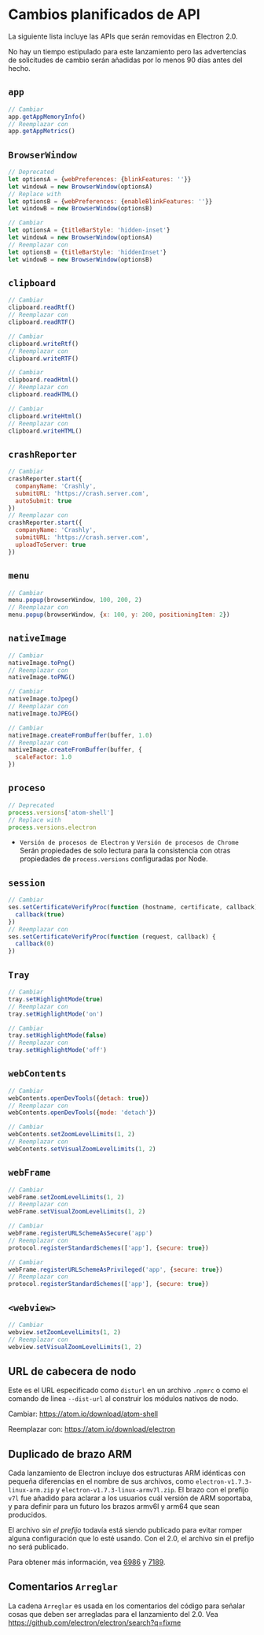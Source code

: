# Cambios planificados de API

La siguiente lista incluye las APIs que serán removidas en Electron 2.0.

No hay un tiempo estipulado para este lanzamiento pero las advertencias de solicitudes de cambio serán añadidas por lo menos 90 días antes del hecho.

## `app`

```js
// Cambiar
app.getAppMemoryInfo()
// Reemplazar con
app.getAppMetrics()
```

## `BrowserWindow`

```js
// Deprecated
let optionsA = {webPreferences: {blinkFeatures: ''}}
let windowA = new BrowserWindow(optionsA)
// Replace with
let optionsB = {webPreferences: {enableBlinkFeatures: ''}}
let windowB = new BrowserWindow(optionsB)
```

```js
// Cambiar
let optionsA = {titleBarStyle: 'hidden-inset'}
let windowA = new BrowserWindow(optionsA)
// Reemplazar con
let optionsB = {titleBarStyle: 'hiddenInset'}
let windowB = new BrowserWindow(optionsB)
```

## `clipboard`

```js
// Cambiar
clipboard.readRtf()
// Reemplazar con
clipboard.readRTF()

// Cambiar
clipboard.writeRtf()
// Reemplazar con
clipboard.writeRTF()

// Cambiar
clipboard.readHtml()
// Reemplazar con
clipboard.readHTML()

// Cambiar
clipboard.writeHtml()
// Reemplazar con
clipboard.writeHTML()
```

## `crashReporter`

```js
// Cambiar
crashReporter.start({
  companyName: 'Crashly',
  submitURL: 'https://crash.server.com',
  autoSubmit: true
})
// Reemplazar con
crashReporter.start({
  companyName: 'Crashly',
  submitURL: 'https://crash.server.com',
  uploadToServer: true
})
```

## `menu`

```js
// Cambiar
menu.popup(browserWindow, 100, 200, 2)
// Reemplazar con
menu.popup(browserWindow, {x: 100, y: 200, positioningItem: 2})
```

## `nativeImage`

```js
// Cambiar
nativeImage.toPng()
// Reemplazar con
nativeImage.toPNG()

// Cambiar
nativeImage.toJpeg()
// Reemplazar con
nativeImage.toJPEG()

// Cambiar
nativeImage.createFromBuffer(buffer, 1.0)
// Reemplazar con
nativeImage.createFromBuffer(buffer, {
  scaleFactor: 1.0
})
```

## `proceso`

```js
// Deprecated
process.versions['atom-shell']
// Replace with
process.versions.electron
```

* `Versión de procesos de Electron` y `Versión de procesos de Chrome` Serán propiedades de solo lectura para la consistencia con otras propiedades de `process.versions` configuradas por Node.

## `session`

```js
// Cambiar
ses.setCertificateVerifyProc(function (hostname, certificate, callback) {
  callback(true)
})
// Reemplazar con
ses.setCertificateVerifyProc(function (request, callback) {
  callback(0)
})
```

## `Tray`

```js
// Cambiar
tray.setHighlightMode(true)
// Reemplazar con
tray.setHighlightMode('on')

// Cambiar
tray.setHighlightMode(false)
// Reemplazar con
tray.setHighlightMode('off')
```

## `webContents`

```js
// Cambiar
webContents.openDevTools({detach: true})
// Reemplazar con
webContents.openDevTools({mode: 'detach'})
```

```js
// Cambiar
webContents.setZoomLevelLimits(1, 2)
// Reemplazar con
webContents.setVisualZoomLevelLimits(1, 2)
```

## `webFrame`

```js
// Cambiar
webFrame.setZoomLevelLimits(1, 2)
// Reemplazar con
webFrame.setVisualZoomLevelLimits(1, 2)

// Cambiar
webFrame.registerURLSchemeAsSecure('app')
// Reemplazar con
protocol.registerStandardSchemes(['app'], {secure: true})

// Cambiar
webFrame.registerURLSchemeAsPrivileged('app', {secure: true})
// Reemplazar con
protocol.registerStandardSchemes(['app'], {secure: true})
```

## `<webview>`

```js
// Cambiar
webview.setZoomLevelLimits(1, 2)
// Reemplazar con
webview.setVisualZoomLevelLimits(1, 2)
```

## URL de cabecera de nodo

Este es el URL especificado como `disturl` en un archivo `.npmrc` o como el comando de linea `--dist-url` al construir los módulos nativos de nodo.

Cambiar: https://atom.io/download/atom-shell

Reemplazar con: https://atom.io/download/electron

## Duplicado de brazo ARM

Cada lanzamiento de Electron incluye dos estructuras ARM idénticas con pequeña diferencias en el nombre de sus archivos, como `electron-v1.7.3-linux-arm.zip` y `electron-v1.7.3-linux-armv7l.zip`. El brazo con el prefijo `v7l` fue añadido para aclarar a los usuarios cuál versión de ARM soportaba, y para definir para un futuro los brazos armv6l y arm64 que sean producidos.

El archivo *sin el prefijo* todavía está siendo publicado para evitar romper alguna configuración que lo esté usando. Con el 2.0, el archivo sin el prefijo no será publicado.

Para obtener más información, vea [6986](https://github.com/electron/electron/pull/6986) y [7189](https://github.com/electron/electron/pull/7189).

## Comentarios `Arreglar`

La cadena `Arreglar` es usada en los comentarios del código para señalar cosas que deben ser arregladas para el lanzamiento del 2.0. Vea https://github.com/electron/electron/search?q=fixme